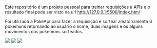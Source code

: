 Este repositório é um projeto pessoal para treinar requisições à APIs
e o resultado final pode ser visto na url http://127.0.0.1:5500/index.html

Foi utilizada a PokeApi para fazer a requisição e sortear aleatóriamente 6 pokemons retornando ao usuário o nome, duas imagens e os alguns movimentos dos pokemons sorteados.

<img src="./Imagem-da-tela-Inicial">
<img src="./Imagem-dos-Pokemons">
<img src="./Imagem-dos-Pokemons2">